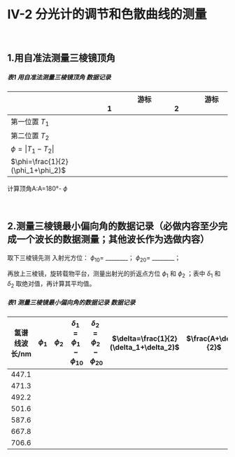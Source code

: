 # **IV-2 分光计的调节和色散曲线的测量**

&ensp;

## **1.用自准法测量三棱镜顶角**

##### 表1 用自准法测量三棱镜顶角 数据记录

|  | &emsp;&emsp;&emsp;&emsp;&emsp;游标1&emsp;&emsp;&emsp;&emsp;&emsp; | &emsp;&emsp;&emsp;&emsp;&emsp;游标2&emsp;&emsp;&emsp;&emsp;&emsp; |
| :--- | :---: | :---: |
| 第一位置 $T_1$ |
| 第二位置 $T_2$ |
| $\phi=\lvert T_1-T_2\rvert$ |
| $\phi=\frac{1}{2}(\phi_1+\phi_2)$ |

计算顶角A:A=180&deg;- $\phi$

&ensp;

## **2.测量三棱镜最小偏向角的数据记录（必做内容至少完成一个波长的数据测量；其他波长作为选做内容）**

取下三棱镜先测 入射光方位： $\phi_{10}=$ ________； $\phi_{20}=$ ________；

再放上三棱镜，旋转载物平台，测量出射光的折返点方位 $\phi_1$ 和 $\phi_2$ ；表中 $\delta_1$ 和 $\delta_2$ 取绝对值，再计算其平均值。

##### 表1 测量三棱镜最小偏向角的数据记录 数据记录

| 氢谱线波长/nm | &emsp; $\phi_1$ &emsp; | &emsp; $\phi_2$ &emsp; | $\delta_1=\phi_1-\phi_{10}$ | $\delta_2=\phi_2-\phi_{20}$ | $\delta=\frac{1}{2}(\delta_1+\delta_2)$ | $\frac{A+\delta}{2}$ | $n=\frac{sin\frac{A+\delta}{2}l}{sin\frac{A}{2}}$ |
| :---: | :---: | :---: | :---: | :---: | :---: | :---: | :---: |
| 447.1 |
| 471.3 |
| 492.2 |
| 501.6 |
| 587.6 |
| 667.8 |
| 706.6 |